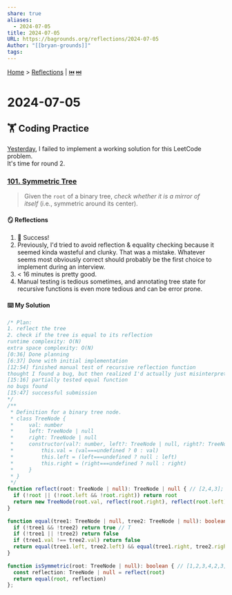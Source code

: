 ```yaml
---  
share: true  
aliases:  
  - 2024-07-05  
title: 2024-07-05  
URL: https://bagrounds.org/reflections/2024-07-05  
Author: "[[bryan-grounds]]"  
tags:   
---  
```

[Home](../index.md) > [Reflections](./index.md) | [⏮️](./2024-07-04.md) [⏭️](./2024-07-07.md)  
# 2024-07-05  
## 🏋 Coding Practice  
[Yesterday](./2024-07-04.md), I failed to implement a working solution for this LeetCode problem.  
It's time for round 2.  
  
### [101. Symmetric Tree](https://leetcode.com/problems/symmetric-tree)  
> Given the `root` of a binary tree, _check whether it is a mirror of itself_ (i.e., symmetric around its center).  
  
#### 🪞 Reflections  
1. 🎉 Success!  
2. Previously, I'd tried to avoid reflection & equality checking because it seemed kinda wasteful and clunky. That was a mistake. Whatever seems most obviously correct should probably be the first choice to implement during an interview.  
3. < 16 minutes is pretty good.  
4. Manual testing is tedious sometimes, and annotating tree state for recursive functions is even more tedious and can be error prone.  
  
#### ⌨️ My Solution  
```ts  
/* Plan:  
1. reflect the tree  
2. check if the tree is equal to its reflection  
runtime complexity: O(N)  
extra space complexity: O(N)  
[0:36] Done planning  
[6:37] Done with initial implementation  
[12:54] finished manual test of recursive reflection function  
thought I found a bug, but then realized I'd actually just misinterpreted my own tree annotation  
[15:16] partially tested equal function  
no bugs found  
[15:47] successful submission  
*/  
/**  
 * Definition for a binary tree node.  
 * class TreeNode {  
 *     val: number  
 *     left: TreeNode | null  
 *     right: TreeNode | null  
 *     constructor(val?: number, left?: TreeNode | null, right?: TreeNode | null) {  
 *         this.val = (val===undefined ? 0 : val)  
 *         this.left = (left===undefined ? null : left)  
 *         this.right = (right===undefined ? null : right)  
 *     }  
 * }  
 */  
function reflect(root: TreeNode | null): TreeNode | null { // [2,4,3]; [4]; [3]; [2,3,4]; [1,2,2,3,4,4,3]  
  if (!root || (!root.left && !root.right)) return root  
  return new TreeNode(root.val, reflect(root.right), reflect(root.left)) // [1,2,2,3,4,4,3]; [2,3,4]; [2,4,3]; [4]; [3]  
}  
  
function equal(tree1: TreeNode | null, tree2: TreeNode | null): boolean { // null null; [3] [3]; [2,3,4] [2,3,4]; [1,2,2,3,4,4,3] [1,2,2,3,4,4,3]  
  if (!tree1 && !tree2) return true // T  
  if (!tree1 || !tree2) return false  
  if (tree1.val !== tree2.val) return false  
  return equal(tree1.left, tree2.left) && equal(tree1.right, tree2.right)  
}  
  
function isSymmetric(root: TreeNode | null): boolean { // [1,2,3,4,2,3,4]  
  const reflection: TreeNode | null = reflect(root)  
  return equal(root, reflection)  
};  
```  
